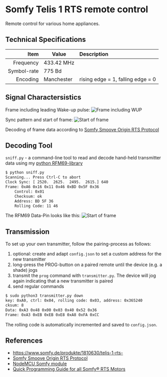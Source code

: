 # Somfy Telis 1 RTS remote control

Remote control for various home appliances.

## Technical Specifications

Item | Value | Description
-------------: | ------------- | :-------------
Frequency  | 433.42 MHz |
Symbol-rate | 775 Bd
Encoding | Manchester | rising edge = 1, falling edge = 0

## Signal Charactersistics

Frame including leading Wake-up pulse:
![Frame including WUP](docs/spectrum_magnitude.png)

Sync pattern and start of frame:
![Start of frame](docs/start_of_frame.png)

Decoding of frame data according to [Somfy Smoove Origin RTS Protocol](https://pushstack.wordpress.com/somfy-rts-protocol/)

## Decoding Tool

`sniff.py` - a command-line tool to read and decode hand-held transmitter data using my [python RFM69-library](https://github.com/henrythasler/rfm69)

```bash
$ python sniff.py
Scanning... Press Ctrl-C to abort
Clock Sync: [ 2520.  2625.  2495.  2615.] 640
Frame: 0xA6 0x16 0x11 0x46 0xBD 0x5F 0x36
    Control: 0x01
    Checksum: ok
    Address: BD 5F 36
    Rolling Code: 11 46
```

The RFM69 Data-Pin looks like this:
![Start of frame](docs/data_pin.png)

## Transmission

To set up your own transmitter, follow the pairing-process as follows:

1. optional: create and adapt `config.json` to set a custom address for the new transmitter
2. long-press the PROG-button on a paired remote until the device (e.g. a shade) jogs
3. transmit the `prog` command with `transmitter.py`. The device will jog again indicating that a new transmitter is paired
4. send regular commands

```bash
$ sudo python3 transmitter.py down
key: 0xA0, ctrl: 0x04, rolling code: 0x03, address: 0x365240
cksum: 8
Data: 0xA3 0x48 0x00 0x03 0x40 0x52 0x36 
Frame: 0xA3 0xEB 0xEB 0xE8 0xA8 0xFA 0xCC
```

The rolling code is automatically incremented and saved to `config.json`.

## References

* https://www.somfy.de/produkte/1810630/telis-1-rts-
* [Somfy Smoove Origin RTS Protocol](https://pushstack.wordpress.com/somfy-rts-protocol/)
* [NodeMCU Somfy module](https://nodemcu.readthedocs.io/en/master/en/modules/somfy/)
* [Quick Programming Guide for all Somfy® RTS Motors](https://www.thejustdesigngroup.net/automatedshade/documents/RTS%20Quick%20Programming%20Guide.pdf)

